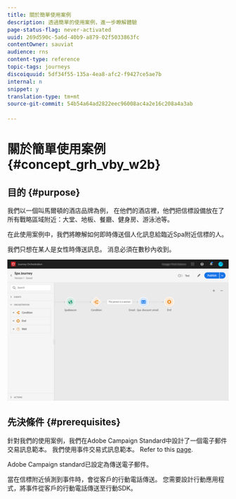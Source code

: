 ```yaml
---
title: 關於簡單使用案例
description: 透過簡單的使用案例，進一步瞭解體驗
page-status-flag: never-activated
uuid: 269d590c-5a6d-40b9-a879-02f5033863fc
contentOwner: sauviat
audience: rns
content-type: reference
topic-tags: journeys
discoiquuid: 5df34f55-135a-4ea8-afc2-f9427ce5ae7b
internal: n
snippet: y
translation-type: tm+mt
source-git-commit: 54b54a64ad2822eec96008ac4a2e16c208a4a3ab

---
```



# 關於簡單使用案例{#concept_grh_vby_w2b}

## 目的 {#purpose}

我們以一個叫馬爾頓的酒店品牌為例， 在他們的酒店裡，他們把信標設備放在了所有戰略區域附近：大堂、地板、餐廳、健身房、游泳池等。

在此使用案例中，我們將瞭解如何即時傳送個人化訊息給臨近Spa附近信標的人。

我們只想在某人是女性時傳送訊息。 消息必須在數秒內收到。

![](../assets/journeyuc1_16.png)

## 先決條件 {#prerequisites}

針對我們的使用案例，我們在Adobe Campaign Standard中設計了一個電子郵件交易訊息範本。 我們使用事件交易式訊息範本。 Refer to this [page](https://docs.adobe.com/content/help/en/campaign-standard/using/communication-channels/transactional-messaging/about-transactional-messaging.html).

Adobe Campaign standard已設定為傳送電子郵件。

當在信標附近偵測到事件時，會從客戶的行動電話傳送。 您需要設計行動應用程式，將事件從客戶的行動電話傳送至行動SDK。